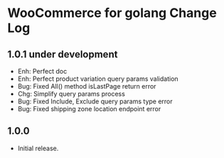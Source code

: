 WooCommerce for golang Change Log
=================================

## 1.0.1 under development

- Enh: Perfect doc
- Enh: Perfect product variation query params validation
- Bug: Fixed All() method isLastPage return error
- Chg: Simplify query params process
- Bug: Fixed Include, Exclude query params type error
- Bug: Fixed shipping zone location endpoint error

## 1.0.0

- Initial release.